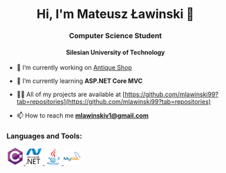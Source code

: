 <h1 align="center">Hi, I'm Mateusz Ławinski 👋</h1>
<h3 align="center">Computer Science Student</h3>
<h4 align="center">Silesian University of Technology</h4>

- 🔭 I’m currently working on [Antique Shop](https://github.com/mlawinski99/Antique-Shop)

- 🌱 I’m currently learning **ASP.NET Core MVC**

- 👨‍💻 All of my projects are available at [https://github.com/mlawinski99?tab=repositories](https://github.com/mlawinski99?tab=repositories)

- 📫 How to reach me **mlawinskiv1@gmail.com**

<h3 align="left">Languages and Tools:</h3>
<p align="left"> <a href="https://www.w3schools.com/cs/" target="_blank" rel="noreferrer"> <img src="https://raw.githubusercontent.com/devicons/devicon/master/icons/csharp/csharp-original.svg" alt="csharp" width="40" height="40"/> </a> <a href="https://dotnet.microsoft.com/" target="_blank" rel="noreferrer"> <img src="https://raw.githubusercontent.com/devicons/devicon/master/icons/dot-net/dot-net-original-wordmark.svg" alt="dotnet" width="40" height="40"/> </a> <a href="https://www.java.com" target="_blank" rel="noreferrer"> <img src="https://raw.githubusercontent.com/devicons/devicon/master/icons/java/java-original.svg" alt="java" width="40" height="40"/> </a> <a href="https://www.mysql.com/" target="_blank" rel="noreferrer"> <img src="https://raw.githubusercontent.com/devicons/devicon/master/icons/mysql/mysql-original-wordmark.svg" alt="mysql" width="40" height="40"/> </a> </p>
<!---
mlawinski99/mlawinski99 is a ✨ special ✨ repository because its `README.md` (this file) appears on your GitHub profile.
You can click the Preview link to take a look at your changes.
--->
